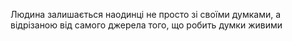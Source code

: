 Людина залишається наодинці не просто зі своїми думками, а відрізаною від самого джерела того, що робить думки живими